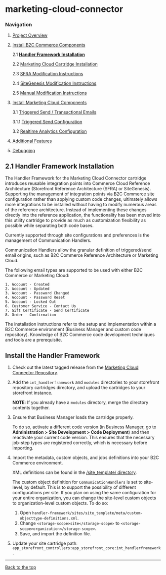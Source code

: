 <a name="Top"></a>
# marketing-cloud-connector 

### Navigation
1. [Project Overview](1_0_Project_Overview.md#navlink)
2. [Install B2C Commerce Components](2_0_Commerce_Cloud_Component_Installation.md#navlink)
	
	2.1 [**Handler Framework Installation**](2_1_Handler-Installation.md#navlink)
	
	2.2 [Marketing Cloud Cartridge Installation](2_2_MarketingCloudCart.md#navlink)
	
	2.3 [SFRA Modification Instructions](2_3_Modification-Instructions-for-SFRA.md#navlink)
	
	2.4 [SiteGenesis Modification Instructions](2_4_Modification-Instructions-for-SiteGenesis.md#navlink)
		
	2.5 [Manual Modification Instructions](2_5_ManualModifications.md#navlink)

7. [Install Marketing Cloud Components](3_0_ModifyMarketingCloud.md#navlink)

	3.1 [Triggered Send / Transactional Emails](3_1_0_TriggeredSendTransactionalEmails.md#navlink)
	
	3.1.1 [Triggered Send Configuration](3_1_1_MCConnectorInstallation-TriggeredSendConfiguration.md#navlink)
	
	3.2 [Realtime Analytics Configuration](3_2_MCConnectorInstallation-RealtimeAnalyticsConfiguration.md#navlink)
	
11. [Additional Features](4_0_AdditionalFeatures.md#navlink)
12. [Debugging](5_0_Debugging.md#navlink)

<a name="navlink"></a>
## 2.1 Handler Framework Installation 

The Handler Framework for the Marketing Cloud Connector cartridge introduces reusable integration points into Commerce Cloud Reference Architecture (Storefront Reference Architecture (SFRA) or SiteGenesis). Supporting the management of integration points via B2C Commerce site configuration rather than applying custom code changes, ultimately allows more integrations to be installed without having to modify numerous areas of the reference architecture. Instead of implementing these changes directly into the reference application, the functionality has been moved into this utility cartridge to provide as much as customization flexibility as possible while separating both code bases.  

Currently supported through site configurations and preferences is the management of Communication Handlers. 

Communication Handlers allow the granular definition of triggered/send email origins, such as B2C Commerce Reference Architecture or Marketing Cloud. 

The following email types are supported to be used with either B2C Commerce or Marketing Cloud:


    1. Account - Created
    2. Account - Updated
    3. Account - Password Changed
    4. Account - Password Reset
    5. Account - Locked Out
    6. Customer Service - Contact Us
    7. Gift Certificate - Send Certificate
    8. Order - Confirmation


The installation instructions refer to the setup and implementation within a B2C Commerce environment (Business Manager and custom code repository). Knowledge of B2C Commerce code development techniques and tools are a prerequisite.
  
<a name="Installation"></a>
## Install the Handler Framework 

1. Check out the latest tagged release from the  [Marketing Cloud Connector Repository](https://github.com/SalesforceCommerceCloud/marketing-cloud-connector).

2. Add the `int_handlerframework` and `modules` directories to your storefront repository cartridges directory, and upload the cartridges to your storefront instance.
    
    **NOTE**: If you already have a `modules` directory, merge the directory contents together.
    
3. Ensure that Business Manager loads the cartridge properly. 

	To do so, activate a different code version (in Business Manager, go to **Administration > Site Development > Code Deployment**) and then reactivate your current code version. This ensures that the necessary job-step types are registered correctly, which is necessary before importing.
	
4. Import the metadata, custom objects, and jobs definitions into your B2C Commerce environment. 
	
	XML definitions can be found in the [/site_template/ directory](https://github.com/SalesforceCommerceCloud/handler-framework/tree/develop/sites/site_template).
	
	The custom object definition for `CommunicationHandlers` is set to site-level, by default. This is to support the possibility of different configurations per site. If you plan on using the same configuration for your entire organization, you can change the site-level custom objects to organization-level custom objects. 
To do so: 
    1. Open `handler-framework/sites/site_template/meta/custom-objecttype-definitions.xml`. 
    2. Change `<storage-scope>site</storage-scope>` to `<storage-scope>organization</storage-scope>`.
    3. Save, and import the definition file.

5. Update your site cartridge path:  `app_storefront_controllers:app_storefront_core:int_handlerframework`.

- - -

[Back to the top](#Top)